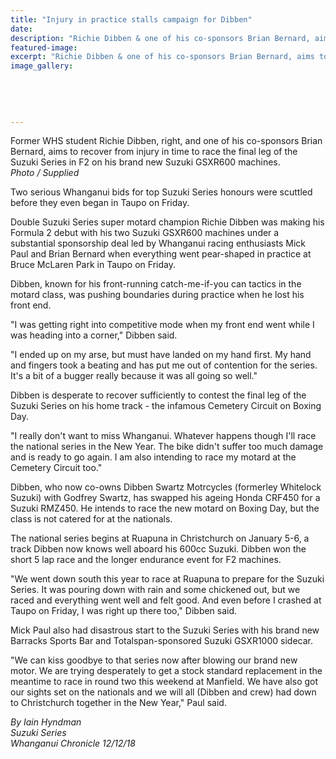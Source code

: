 ```yaml
---
title: "Injury in practice stalls campaign for Dibben"
date: 
description: "Richie Dibben & one of his co-sponsors Brian Bernard, aims to recover from injury in time to race the final leg of the Suzuki Series in F2..."
featured-image: 
excerpt: "Richie Dibben & one of his co-sponsors Brian Bernard, aims to recover from injury in time to race the final leg of the Suzuki Series in F2."
image_gallery:
	
	
	
	
	
---
```


<p><span>Former WHS student Richie Dibben, right, and one of his co-sponsors Brian Bernard, aims to recover from injury in time to race the final leg of the Suzuki Series in F2 on his brand new Suzuki GSXR600 machines.</span><br /><em>Photo / Supplied</em></p>
<p class="element element-paragraph">Two serious Whanganui bids for top Suzuki Series honours were scuttled before they even began in Taupo on Friday.</p>
<p class="element element-paragraph">Double Suzuki Series super motard champion Richie Dibben was making his Formula 2 debut with his two Suzuki GSXR600 machines under a substantial sponsorship deal led by Whanganui racing enthusiasts Mick Paul and Brian Bernard when everything went pear-shaped in practice at Bruce McLaren Park in Taupo on Friday.</p>
<p class="element element-paragraph">Dibben, known for his front-running catch-me-if-you can tactics in the motard class, was pushing boundaries during practice when he lost his front end.</p>
<p class="element element-paragraph">"I was getting right into competitive mode when my front end went while I was heading into a corner," Dibben said.</p>
<p class="element element-paragraph">"I ended up on my arse, but must have landed on my hand first. My hand and fingers took a beating and has put me out of contention for the series. It's a bit of a bugger really because it was all going so well."</p>
<p class="element element-paragraph">Dibben is desperate to recover sufficiently to contest the final leg of the Suzuki Series on his home track - the infamous Cemetery Circuit on Boxing Day.</p>
<p class="element element-paragraph">"I really don't want to miss Whanganui. Whatever happens though I'll race the national series in the New Year. The bike didn't suffer too much damage and is ready to go again. I am also intending to race my motard at the Cemetery Circuit too."</p>
<p class="element element-paragraph">Dibben, who now co-owns Dibben Swartz Motrcycles (formerley Whitelock Suzuki) with Godfrey Swartz, has swapped his ageing Honda CRF450 for a Suzuki RMZ450. He intends to race the new motard on Boxing Day, but the class is not catered for at the nationals.</p>
<p class="element element-paragraph">The national series begins at Ruapuna in Christchurch on January 5-6, a track Dibben now knows well aboard his 600cc Suzuki. Dibben won the short 5 lap race and the longer endurance event for F2 machines.</p>
<p class="element element-paragraph">"We went down south this year to race at Ruapuna to prepare for the Suzuki Series. It was pouring down with rain and some chickened out, but we raced and everything went well and felt good. And even before I crashed at Taupo on Friday, I was right up there too," Dibben said.</p>
<p class="element element-paragraph">Mick Paul also had disastrous start to the Suzuki Series with his brand new Barracks Sports Bar and Totalspan-sponsored Suzuki GSXR1000 sidecar.</p>
<p class="element element-paragraph">"We can kiss goodbye to that series now after blowing our brand new motor. We are trying desperately to get a stock standard replacement in the meantime to race in round two this weekend at Manfield. We have also got our sights set on the nationals and we will all (Dibben and crew) had down to Christchurch together in the New Year," Paul said.</p>
<p><em>By Iain Hyndman<br />Suzuki Series<br />Whanganui Chronicle 12/12/18</em></p>

